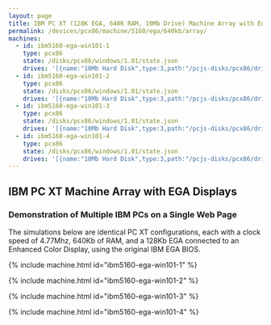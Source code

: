 ```yaml
---
layout: page
title: IBM PC XT (128K EGA, 640K RAM, 10Mb Drive) Machine Array with Enhanced Color Displays
permalink: /devices/pcx86/machine/5160/ega/640kb/array/
machines:
  - id: ibm5160-ega-win101-1
    type: pcx86
    state: /disks/pcx86/windows/1.01/state.json
    drives: '[{name:"10Mb Hard Disk",type:3,path:"/pcjs-disks/pcx86/drives/10mb/PCDOS200-WIN101-EGA.json"}]'
  - id: ibm5160-ega-win101-2
    type: pcx86
    state: /disks/pcx86/windows/1.01/state.json
    drives: '[{name:"10Mb Hard Disk",type:3,path:"/pcjs-disks/pcx86/drives/10mb/PCDOS200-WIN101-EGA.json"}]'
  - id: ibm5160-ega-win101-3
    type: pcx86
    state: /disks/pcx86/windows/1.01/state.json
    drives: '[{name:"10Mb Hard Disk",type:3,path:"/pcjs-disks/pcx86/drives/10mb/PCDOS200-WIN101-EGA.json"}]'
  - id: ibm5160-ega-win101-4
    type: pcx86
    state: /disks/pcx86/windows/1.01/state.json
    drives: '[{name:"10Mb Hard Disk",type:3,path:"/pcjs-disks/pcx86/drives/10mb/PCDOS200-WIN101-EGA.json"}]'
---
```


IBM PC XT Machine Array with EGA Displays
-----------------------------------------

### Demonstration of Multiple IBM PCs on a Single Web Page

The simulations below are identical PC XT configurations, each with a clock speed of 4.77Mhz, 640Kb of RAM,
and a 128Kb EGA connected to an Enhanced Color Display, using the original IBM EGA BIOS.

{% include machine.html id="ibm5160-ega-win101-1" %}

{% include machine.html id="ibm5160-ega-win101-2" %}

{% include machine.html id="ibm5160-ega-win101-3" %}

{% include machine.html id="ibm5160-ega-win101-4" %}
